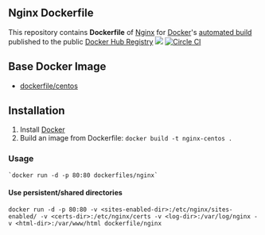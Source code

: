## Nginx Dockerfile


This repository contains **Dockerfile** of [Nginx](http://nginx.org/) for [Docker](https://www.docker.com/)'s [automated build]() published to the public [Docker Hub Registry](https://registry.hub.docker.com/) [![](https://badge.imagelayers.io/curratore/nginx-centos:latest.svg)](https://imagelayers.io/?images=curratore/nginx-centos:latest) [![Circle CI](https://circleci.com/gh/curratore/dockerfiles/tree/master.svg?style=svg)](https://circleci.com/gh/curratore/dockerfiles/tree/master)
## Base Docker Image

* [dockerfile/centos](https://hub.docker.com/centos/)

## Installation

1. Install [Docker](https://docs.docker.com/installation/)
2. Build an image from Dockerfile: `docker build -t nginx-centos .`

### Usage

    `docker run -d -p 80:80 dockerfiles/nginx`

#### Use persistent/shared directories

    docker run -d -p 80:80 -v <sites-enabled-dir>:/etc/nginx/sites-enabled/ -v <certs-dir>:/etc/nginx/certs -v <log-dir>:/var/log/nginx -v <html-dir>:/var/www/html dockerfile/nginx